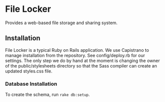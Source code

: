 File Locker
===========

Provides a web-based file storage and sharing system.

Installation
------------

File Locker is a typical Ruby on Rails application.  We use Capistrano
to manage installation from the repository.  See config/deploy.rb for our
settings.  The only step we do by hand at the moment is changing the owner
of the public/stylesheets directory so that the Sass compiler can create
an updated styles.css file.

### Database Installation

To create the schema, run `rake db:setup`.
